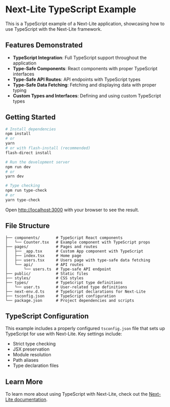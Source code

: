 # Next-Lite TypeScript Example

This is a TypeScript example of a Next-Lite application, showcasing how to use TypeScript with the Next-Lite framework.

## Features Demonstrated

- **TypeScript Integration**: Full TypeScript support throughout the application
- **Type-Safe Components**: React components with proper TypeScript interfaces
- **Type-Safe API Routes**: API endpoints with TypeScript types
- **Type-Safe Data Fetching**: Fetching and displaying data with proper typing
- **Custom Types and Interfaces**: Defining and using custom TypeScript types

## Getting Started

```bash
# Install dependencies
npm install
# or
yarn
# or with flash-install (recommended)
flash-direct install

# Run the development server
npm run dev
# or
yarn dev

# Type checking
npm run type-check
# or
yarn type-check
```

Open [http://localhost:3000](http://localhost:3000) with your browser to see the result.

## File Structure

```
├── components/       # TypeScript React components
│   └── Counter.tsx   # Example component with TypeScript props
├── pages/            # Pages and routes
│   ├── _app.tsx      # Custom App component with TypeScript
│   ├── index.tsx     # Home page
│   ├── users.tsx     # Users page with type-safe data fetching
│   └── api/          # API routes
│       └── users.ts  # Type-safe API endpoint
├── public/           # Static files
├── styles/           # CSS styles
├── types/            # TypeScript type definitions
│   └── user.ts       # User-related type definitions
├── next-env.d.ts     # TypeScript declarations for Next-Lite
├── tsconfig.json     # TypeScript configuration
└── package.json      # Project dependencies and scripts
```

## TypeScript Configuration

This example includes a properly configured `tsconfig.json` file that sets up TypeScript for use with Next-Lite. Key settings include:

- Strict type checking
- JSX preservation
- Module resolution
- Path aliases
- Type declaration files

## Learn More

To learn more about using TypeScript with Next-Lite, check out the [Next-Lite documentation](https://github.com/Nom-nom-hub/next-lite-main/wiki).
